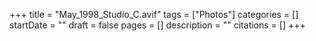 +++
title = "May_1998_Studio_C.avif"
tags = ["Photos"]
categories = []
startDate = ""
draft = false
pages = []
description = ""
citations = []
+++
